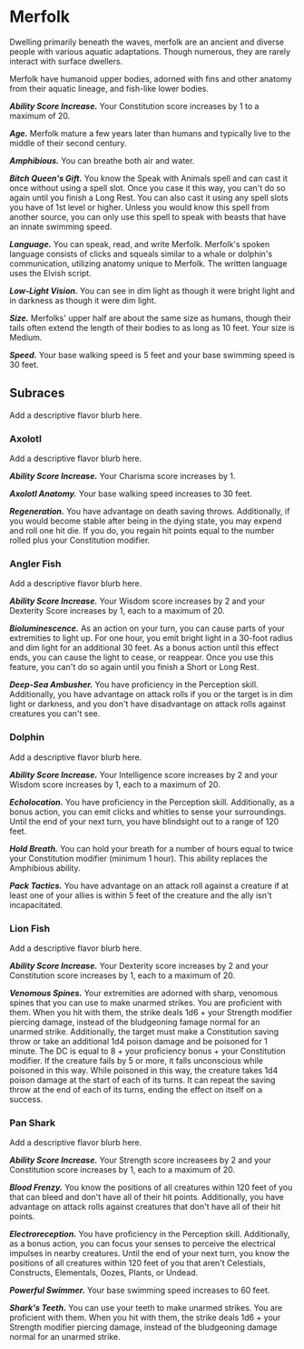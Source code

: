 # Merfolk

Dwelling primarily beneath the waves, merfolk are an ancient and diverse people with various aquatic adaptations. Though numerous, they are rarely interact with surface dwellers.

Merfolk have humanoid upper bodies, adorned with fins and other anatomy from their aquatic lineage, and fish-like lower bodies.

***Ability Score Increase.*** Your Constitution score increases by 1 to a maximum of 20.

***Age.*** Merfolk mature a few years later than humans and typically live to the middle of their second century.

***Amphibious.*** You can breathe both air and water.

***Bitch Queen's Gift.*** You know the Speak with Animals spell and can cast it once without using a spell slot. Once you case it this way, you can't do so again until you finish a Long Rest. You can also cast it using any spell slots you have of 1st level or higher. Unless you would know this spell from another source, you can only use this spell to speak with beasts that have an innate swimming speed.

***Language.*** You can speak, read, and write Merfolk. Merfolk's spoken language consists of clicks and squeals similar to a whale or dolphin's communication, utilizing anatomy unique to Merfolk. The written language uses the Elvish script.

***Low-Light Vision.*** You can see in dim light as though it were bright light and in darkness as though it were dim light.

***Size.*** Merfolks' upper half are about the same size as humans, though their tails often extend the length of their bodies to as long as 10 feet. Your size is Medium.

***Speed.*** Your base walking speed is 5 feet and your base swimming speed is 30 feet.

## Subraces

<note>
Add a descriptive flavor blurb here.
</note>

### Axolotl

<note>
Add a descriptive flavor blurb here.
</note>

***Ability Score Increase.*** Your Charisma score increases by 1.

***Axolotl Anatomy.*** Your base walking speed increases to 30 feet.

***Regeneration.*** You have advantage on death saving throws. Additionally, if you would become stable after being in the dying state, you may expend and roll one hit die. If you do, you regain hit points equal to the number rolled plus your Constitution modifier.

### Angler Fish

<note>
Add a descriptive flavor blurb here.
</note>

***Ability Score Increase.*** Your Wisdom score increases by 2 and your Dexterity Score increases by 1, each to a maximum of 20.

***Bioluminescence.*** As an action on your turn, you can cause parts of your extremities to light up. For one hour, you emit bright light in a 30-foot radius and dim light for an additional 30 feet. As a bonus action until this effect ends, you can cause the light to cease, or reappear. Once you use this feature, you can't do so again until you finish a Short or Long Rest.

***Deep-Sea Ambusher.*** You have proficiency in the Perception skill. Additionally, you have advantage on attack rolls if you or the target is in dim light or darkness, and you don't have disadvantage on attack rolls against creatures you can't see.

### Dolphin

<note>
Add a descriptive flavor blurb here.
</note>

***Ability Score Increase.*** Your Intelligence score increases by 2 and your Wisdom score increases by 1, each to a maximum of 20.

***Echolocation.*** You have proficiency in the Perception skill. Additionally, as a bonus action, you can emit clicks and whitles to sense your surroundings. Until the end of your next turn, you have blindsight out to a range of 120 feet.

***Hold Breath.*** You can hold your breath for a number of hours equal to twice your Constitution modifier (minimum 1 hour). This ability replaces the Amphibious ability.

***Pack Tactics.*** You have advantage on an attack roll against a creature if at least one of your allies is within 5 feet of the creature and the ally isn't incapacitated.

### Lion Fish

<note>
Add a descriptive flavor blurb here.
</note>

***Ability Score Increase.*** Your Dexterity score increases by 2 and your Constitution score increases by 1, each to a maximum of 20.

***Venomous Spines.*** Your extremities are adorned with sharp, venomous spines that you can use to make unarmed strikes. You are proficient with them. When you hit with them, the strike deals 1d6 + your Strength modifier piercing damage, instead of the bludgeoning famage normal for an unarmed strike. Additionally, the target must make a Constitution saving throw or take an additional 1d4 poison damage and be poisoned for 1 minute. The DC is equal to 8 + your proficiency bonus + your Constitution modifier. If the creature fails by 5 or more, it falls unconscious while poisoned in this way. While poisoned in this way, the creature takes 1d4 poison damage at the start of each of its turns. It can repeat the saving throw at the end of each of its turns, ending the effect on itself on a success.

### Pan Shark

<note>
Add a descriptive flavor blurb here.
</note>

***Ability Score Increase.*** Your Strength score increasees by 2 and your Constitution score increases by 1, each to a maximum of 20.

***Blood Frenzy.*** You know the positions of all creatures within 120 feet of you that can bleed and don't have all of their hit points. Additionally, you have advantage on attack rolls against creatures that don't have all of their hit points.

***Electroreception.*** You have proficiency in the Perception skill. Additionally, as a bonus action, you can focus your senses to perceive the electrical impulses in nearby creatures. Until the end of your next turn, you know the positions of all creatures within 120 feet of you that aren't Celestials, Constructs, Elementals, Oozes, Plants, or Undead.

***Powerful Swimmer.*** Your base swimming speed increases to 60 feet.

***Shark's Teeth.*** You can use your teeth to make unarmed strikes. You are proficient with them. When you hit with them, the strike deals 1d6 + your Strength modifier piercing damage, instead of the bludgeoning damage normal for an unarmed strike.